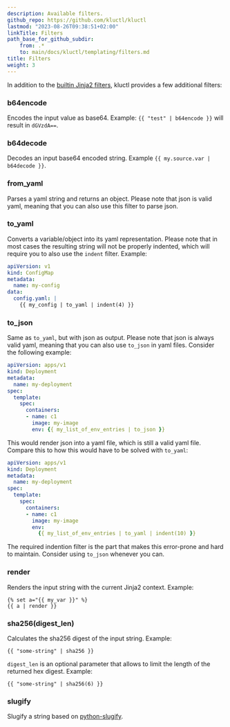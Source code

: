 ```yaml
---
description: Available filters.
github_repo: https://github.com/kluctl/kluctl
lastmod: "2023-08-26T09:38:51+02:00"
linkTitle: Filters
path_base_for_github_subdir:
    from: .*
    to: main/docs/kluctl/templating/filters.md
title: Filters
weight: 3
---
```


<!-- WARNING WARNING WARNING -->
<!-- DO NOT EDIT THIS FILE, IT IS AUTO SYNCED FROM github.com/kluctl/kluctl -->
<!-- WARNING WARNING WARNING -->




In addition to the [builtin Jinja2 filters](https://jinja.palletsprojects.com/en/2.11.x/templates/#list-of-builtin-filters),
kluctl provides a few additional filters:

### b64encode
Encodes the input value as base64. Example: `{{ "test" | b64encode }}` will result in `dGVzdA==`.

### b64decode
Decodes an input base64 encoded string. Example `{{ my.source.var | b64decode }}`.

### from_yaml
Parses a yaml string and returns an object. Please note that json is valid yaml, meaning that you can also use this
filter to parse json.

### to_yaml
Converts a variable/object into its yaml representation. Please note that in most cases the resulting string will not
be properly indented, which will require you to also use the `indent` filter. Example:

```yaml
apiVersion: v1
kind: ConfigMap
metadata:
  name: my-config
data:
  config.yaml: |
    {{ my_config | to_yaml | indent(4) }}
```

### to_json
Same as `to_yaml`, but with json as output. Please note that json is always valid yaml, meaning that you can also use
`to_json` in yaml files. Consider the following example:

```yaml
apiVersion: apps/v1
kind: Deployment
metadata:
  name: my-deployment
spec:
  template:
    spec:
      containers:
      - name: c1
        image: my-image
        env: {{ my_list_of_env_entries | to_json }}
```

This would render json into a yaml file, which is still a valid yaml file. Compare this to how this would have to be
solved with `to_yaml`:

```yaml
apiVersion: apps/v1
kind: Deployment
metadata:
  name: my-deployment
spec:
  template:
    spec:
      containers:
      - name: c1
        image: my-image
        env:
          {{ my_list_of_env_entries | to_yaml | indent(10) }}
```

The required indention filter is the part that makes this error-prone and hard to maintain. Consider using `to_json`
whenever you can.

### render
Renders the input string with the current Jinja2 context. Example:
```
{% set a="{{ my_var }}" %}
{{ a | render }}
```

### sha256(digest_len)
Calculates the sha256 digest of the input string. Example:
```
{{ "some-string" | sha256 }}
```

`digest_len` is an optional parameter that allows to limit the length of the returned hex digest. Example:
```
{{ "some-string" | sha256(6) }}
```

### slugify
Slugify a string based on [python-slugify](https://github.com/un33k/python-slugify).
